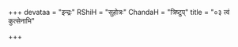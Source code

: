 +++
devataa = "इन्द्रः"
RShiH = "सुहोत्रः"
ChandaH = "त्रिष्टुप्"
title = "०३ त्वं कुत्सेनाभि"

+++
